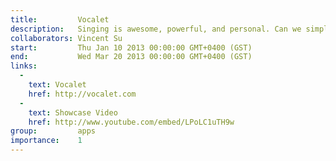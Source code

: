 ```yaml
---
title:         Vocalet
description:   Singing is awesome, powerful, and personal. Can we simplify, for amateur singers, the process of exploring new songs to sing along to? Vocalet provides a simple interface for singing enthusiasts to enjoy. It's easy to sing along to karaoke versions of songs, and get inspired by cover artists.
collaborators: Vincent Su
start:         Thu Jan 10 2013 00:00:00 GMT+0400 (GST)
end:           Wed Mar 20 2013 00:00:00 GMT+0400 (GST)
links: 
  - 
    text: Vocalet
    href: http://vocalet.com
  - 
    text: Showcase Video
    href: http://www.youtube.com/embed/LPoLC1uTH9w
group:         apps
importance:    1
---
```

